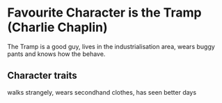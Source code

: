 # Favourite Character is the Tramp (Charlie Chaplin)
The Tramp is a good guy, lives in the industrialisation area, wears buggy pants and knows how the behave. 

## Character traits
walks strangely, wears secondhand clothes, has seen better days

